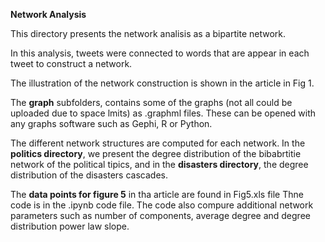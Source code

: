 ****Network Analysis****

This directory presents the network analisis as a bipartite network.

In this analysis, tweets were connected to words that are appear in each tweet to construct a network.

The illustration of the network construction is shown in the article in Fig 1. 

The **graph** subfolders, contains some of the graphs (not all could be uploaded due to space lmits) as .graphml files. These can be opened with any graphs software such as Gephi, R or Python. 

The different network structures are computed for each network.
In the **politics directory**, we present the degree distribution of the bibabrtitie network of the political tipics, 
and in the **disasters directory**, the degree distribution of the disasters cascades.

The **data points for figure 5** in tha article are found in Fig5.xls file 
Thne code is in the .ipynb code file. 
The code also compure additional network parameters such as number of components, average degree and degree distribution power law slope. 

